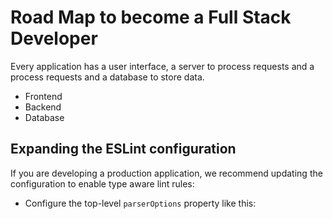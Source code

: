 # Road Map to become a Full Stack Developer

Every application has a user interface, a server to process requests and a process requests and a database to store data.

 - Frontend
 - Backend
 - Database

## Expanding the ESLint configuration

If you are developing a production application, we recommend updating the configuration to enable type aware lint rules:

- Configure the top-level `parserOptions` property like this: